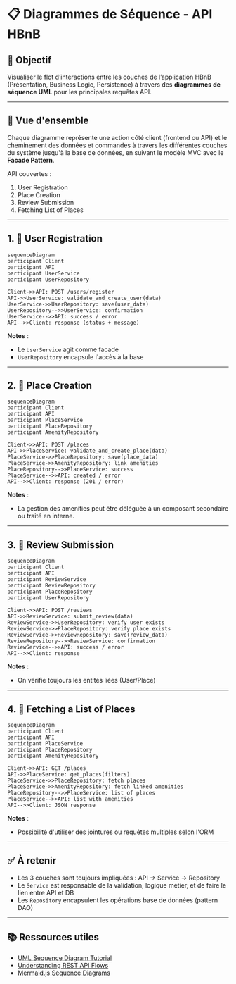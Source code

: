 # 📋 Diagrammes de Séquence - API HBnB

## 🌟 Objectif

Visualiser le flot d’interactions entre les couches de l’application HBnB (Présentation, Business Logic, Persistence) à travers des **diagrammes de séquence UML** pour les principales requêtes API.

---

## 🧬 Vue d'ensemble

Chaque diagramme représente une action côté client (frontend ou API) et le cheminement des données et commandes à travers les différentes couches du système jusqu'à la base de données, en suivant le modèle MVC avec le **Facade Pattern**.

API couvertes :

1. User Registration
2. Place Creation
3. Review Submission
4. Fetching List of Places

---

## 1. 👤 User Registration

```mermaid
sequenceDiagram
participant Client
participant API
participant UserService
participant UserRepository

Client->>API: POST /users/register
API->>UserService: validate_and_create_user(data)
UserService->>UserRepository: save(user_data)
UserRepository-->>UserService: confirmation
UserService-->>API: success / error
API-->>Client: response (status + message)
```

**Notes** :

* Le `UserService` agit comme facade
* `UserRepository` encapsule l'accès à la base

---

## 2. 🏡 Place Creation

```mermaid
sequenceDiagram
participant Client
participant API
participant PlaceService
participant PlaceRepository
participant AmenityRepository

Client->>API: POST /places
API->>PlaceService: validate_and_create_place(data)
PlaceService->>PlaceRepository: save(place_data)
PlaceService->>AmenityRepository: link amenities
PlaceRepository-->>PlaceService: success
PlaceService-->>API: created / error
API-->>Client: response (201 / error)
```

**Notes** :

* La gestion des amenities peut être déléguée à un composant secondaire ou traité en interne.

---

## 3. 📝 Review Submission

```mermaid
sequenceDiagram
participant Client
participant API
participant ReviewService
participant ReviewRepository
participant PlaceRepository
participant UserRepository

Client->>API: POST /reviews
API->>ReviewService: submit_review(data)
ReviewService->>UserRepository: verify user exists
ReviewService->>PlaceRepository: verify place exists
ReviewService->>ReviewRepository: save(review_data)
ReviewRepository-->>ReviewService: confirmation
ReviewService-->>API: success / error
API-->>Client: response
```

**Notes** :

* On vérifie toujours les entités liées (User/Place)

---

## 4. 📖 Fetching a List of Places

```mermaid
sequenceDiagram
participant Client
participant API
participant PlaceService
participant PlaceRepository
participant AmenityRepository

Client->>API: GET /places
API->>PlaceService: get_places(filters)
PlaceService->>PlaceRepository: fetch places
PlaceService->>AmenityRepository: fetch linked amenities
PlaceRepository-->>PlaceService: list of places
PlaceService-->>API: list with amenities
API-->>Client: JSON response
```

**Notes** :

* Possibilité d'utiliser des jointures ou requêtes multiples selon l'ORM

---

## ✅ À retenir

* Les 3 couches sont toujours impliquées : API -> Service -> Repository
* Le `Service` est responsable de la validation, logique métier, et de faire le lien entre API et DB
* Les `Repository` encapsulent les opérations base de données (pattern DAO)

---

## 📚 Ressources utiles

* [UML Sequence Diagram Tutorial](https://www.visual-paradigm.com/guide/uml-unified-modeling-language/uml-sequence-diagram/)
* [Understanding REST API Flows](https://restfulapi.net/)
* [Mermaid.js Sequence Diagrams](https://mermaid.js.org/syntax/sequenceDiagram.html)
